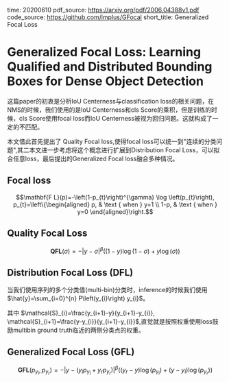 time: 20200610
pdf_source: https://arxiv.org/pdf/2006.04388v1.pdf
code_source: https://github.com/implus/GFocal
short_title: Generalized Focal Loss
# Generalized Focal Loss: Learning Qualified and Distributed Bounding Boxes for Dense Object Detection

这篇paper的初衷是分析IoU Centerness与classification loss的相关问题，在NMS的时候，我们使用的是IoU Centerness和cls Score的乘积，但是训练的时候，cls Score使用focal loss而IoU Centerness被视为回归问题。这就构成了一定的不匹配。

本文借此首先提出了 Quality Focal loss,使得focal loss可以统一到"连续的分类问题",其二本文进一步考虑将这个概念进行扩展到Distribution Focal Loss，可以拟合任意loss，最后提出的Generalized Focal loss融合多种情况。

## Focal loss
$$\mathbf{F L}(p)=-\left(1-p_{t}\right)^{\gamma} \log \left(p_{t}\right), p_{t}=\left\{\begin{aligned}
p, & \text { when } y=1 \\
1-p, & \text { when } y=0
\end{aligned}\right.$$
<div id="focalLoss" ></div>


## Quality Focal Loss

$$\mathbf{Q} \mathbf{F} \mathbf{L}(\sigma)=-|y-\sigma|^{\beta}((1-y) \log (1-\sigma)+y \log (\sigma))$$

<div id="qfocalLoss" ></div>

## Distribution Focal Loss (DFL)

当我们使用序列的多个分类值(multi-bin)分类时，inference的时候我们使用 $\hat{y}=\sum_{i=0}^{n} P\left(y_{i}\right) y_{i}$。

其中 $\mathcal{S}_{i}=\frac{y_{i+1}-y}{y_{i+1}-y_{i}}, \mathcal{S}_{i+1}=\frac{y-y_{i}}{y_{i+1}-y_{i}}$,直觉就是按照权重使用loss鼓励multibin ground truth临近的两侧分类点的权重。

## Generalized Focal Loss (GFL)

$$\mathbf{G F L}\left(p_{y_{l}}, p_{y_{r}}\right)=-\left|y-\left(y_{l} p_{y_{l}}+y_{r} p_{y_{r}}\right)\right|^{\beta}\left(\left(y_{r}-y\right) \log \left(p_{y_{l}}\right)+\left(y-y_{l}\right) \log \left(p_{y_{r}}\right)\right)$$


<script>
function focal_loss_y(x, gamma){
    return - Math.pow(1-x, gamma) * Math.log(x)
}

function quality_focal_loss_y(x, y){
    return - Math.pow(y-x, 2) * ((1-y) * Math.log(1-x) + y * Math.log(x))
}


function get_focal_loss_list(p, gamma){
    focal = []
    for (j = 0; j < 98;j++){
        focal.push(focal_loss_y(p[j], gamma))
    }
    return focal
}
function get_quality_focal_loss_list(p, y){
    focal = []
    for (j = 0; j < 98;j++){
        focal.push(quality_focal_loss_y(p[j], y))
    }
    return focal
}
focalLoss = document.getElementById('focalLoss');
var p = [];
for (i = 1; i < 99;i++){
    p.push(i * 0.01);
}
var focal = get_focal_loss_list(p, 0.2)
slider_steps = []
for (i = 0.2; i < 4; i += 0.2){
    slider_steps.push(
        {
            method: 'animate',
            label: Math.floor(i * 100) /100,
            args: [
                {
                    data: [{ x:p, y: get_focal_loss_list(p, i)}],
                },
                {
                transition: {duration: 20},
                frame: {duration: 20, redraw: false},
                }
            ]
        }
    )
}

var qfocal = get_quality_focal_loss_list(p, 0.5)
qslider_steps = []
for (i = 0.02; i < 0.98; i += 0.02){
    qslider_steps.push(
        {
            method: 'animate',
            label: Math.floor(i * 100) /100,
            args: [
                {
                    data: [{ x:p, y: get_quality_focal_loss_list(p, i)}],
                },
                {
                transition: {duration: 20},
                frame: {duration: 20, redraw: false},
                }
            ]
        }
    )
}



Plotly.plot(focalLoss, [{
    x: p,
    y: focal,
}], {
    title: 'Focal Loss for positive samples',
    xaxis: {
        title: 'p'
    },
    yaxis: {
        title: 'loss'
    },
    sliders: [{
    pad: {t: 30},
    currentvalue: {
      xanchor: 'right',
      prefix: 'gamma: ',
      font: {
        color: '#888',
        size: 20
      }
    },
    steps: slider_steps
  }]
});

Plotly.plot(qfocalLoss, [{
    x: p,
    y: qfocal,
}], {
    title: 'Quality Focal Loss with beta=2',
    xaxis: {
        title: 'p'
    },
    yaxis: {
        title: 'loss'
    },
    sliders: [{
    pad: {t: 30},
    currentvalue: {
      xanchor: 'right',
      prefix: 'gt_y: ',
      font: {
        color: '#888',
        size: 20
      }
    },
    steps: qslider_steps
  }]
});

</script>



